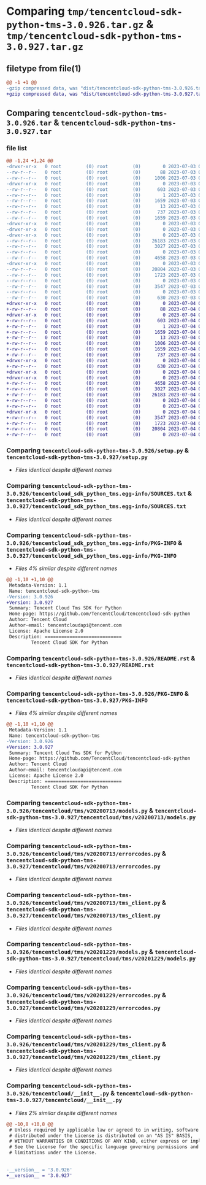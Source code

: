 # Comparing `tmp/tencentcloud-sdk-python-tms-3.0.926.tar.gz` & `tmp/tencentcloud-sdk-python-tms-3.0.927.tar.gz`

## filetype from file(1)

```diff
@@ -1 +1 @@
-gzip compressed data, was "dist/tencentcloud-sdk-python-tms-3.0.926.tar", last modified: Mon Jul  3 00:36:59 2023, max compression
+gzip compressed data, was "dist/tencentcloud-sdk-python-tms-3.0.927.tar", last modified: Tue Jul  4 00:32:23 2023, max compression
```

## Comparing `tencentcloud-sdk-python-tms-3.0.926.tar` & `tencentcloud-sdk-python-tms-3.0.927.tar`

### file list

```diff
@@ -1,24 +1,24 @@
-drwxr-xr-x   0 root         (0) root         (0)        0 2023-07-03 00:36:59.000000 tencentcloud-sdk-python-tms-3.0.926/
--rw-r--r--   0 root         (0) root         (0)       88 2023-07-03 00:36:59.000000 tencentcloud-sdk-python-tms-3.0.926/setup.cfg
--rw-r--r--   0 root         (0) root         (0)     1006 2023-07-03 00:36:59.000000 tencentcloud-sdk-python-tms-3.0.926/setup.py
-drwxr-xr-x   0 root         (0) root         (0)        0 2023-07-03 00:36:59.000000 tencentcloud-sdk-python-tms-3.0.926/tencentcloud_sdk_python_tms.egg-info/
--rw-r--r--   0 root         (0) root         (0)      603 2023-07-03 00:36:59.000000 tencentcloud-sdk-python-tms-3.0.926/tencentcloud_sdk_python_tms.egg-info/SOURCES.txt
--rw-r--r--   0 root         (0) root         (0)        1 2023-07-03 00:36:59.000000 tencentcloud-sdk-python-tms-3.0.926/tencentcloud_sdk_python_tms.egg-info/dependency_links.txt
--rw-r--r--   0 root         (0) root         (0)     1659 2023-07-03 00:36:59.000000 tencentcloud-sdk-python-tms-3.0.926/tencentcloud_sdk_python_tms.egg-info/PKG-INFO
--rw-r--r--   0 root         (0) root         (0)       13 2023-07-03 00:36:59.000000 tencentcloud-sdk-python-tms-3.0.926/tencentcloud_sdk_python_tms.egg-info/top_level.txt
--rw-r--r--   0 root         (0) root         (0)      737 2023-07-03 00:36:59.000000 tencentcloud-sdk-python-tms-3.0.926/README.rst
--rw-r--r--   0 root         (0) root         (0)     1659 2023-07-03 00:36:59.000000 tencentcloud-sdk-python-tms-3.0.926/PKG-INFO
-drwxr-xr-x   0 root         (0) root         (0)        0 2023-07-03 00:36:59.000000 tencentcloud-sdk-python-tms-3.0.926/tencentcloud/
-drwxr-xr-x   0 root         (0) root         (0)        0 2023-07-03 00:36:59.000000 tencentcloud-sdk-python-tms-3.0.926/tencentcloud/tms/
-drwxr-xr-x   0 root         (0) root         (0)        0 2023-07-03 00:36:59.000000 tencentcloud-sdk-python-tms-3.0.926/tencentcloud/tms/v20200713/
--rw-r--r--   0 root         (0) root         (0)    26183 2023-07-03 00:36:59.000000 tencentcloud-sdk-python-tms-3.0.926/tencentcloud/tms/v20200713/models.py
--rw-r--r--   0 root         (0) root         (0)     3027 2023-07-03 00:36:59.000000 tencentcloud-sdk-python-tms-3.0.926/tencentcloud/tms/v20200713/errorcodes.py
--rw-r--r--   0 root         (0) root         (0)        0 2023-07-03 00:36:59.000000 tencentcloud-sdk-python-tms-3.0.926/tencentcloud/tms/v20200713/__init__.py
--rw-r--r--   0 root         (0) root         (0)     4658 2023-07-03 00:36:59.000000 tencentcloud-sdk-python-tms-3.0.926/tencentcloud/tms/v20200713/tms_client.py
-drwxr-xr-x   0 root         (0) root         (0)        0 2023-07-03 00:36:59.000000 tencentcloud-sdk-python-tms-3.0.926/tencentcloud/tms/v20201229/
--rw-r--r--   0 root         (0) root         (0)    20804 2023-07-03 00:36:59.000000 tencentcloud-sdk-python-tms-3.0.926/tencentcloud/tms/v20201229/models.py
--rw-r--r--   0 root         (0) root         (0)     1723 2023-07-03 00:36:59.000000 tencentcloud-sdk-python-tms-3.0.926/tencentcloud/tms/v20201229/errorcodes.py
--rw-r--r--   0 root         (0) root         (0)        0 2023-07-03 00:36:59.000000 tencentcloud-sdk-python-tms-3.0.926/tencentcloud/tms/v20201229/__init__.py
--rw-r--r--   0 root         (0) root         (0)     3547 2023-07-03 00:36:59.000000 tencentcloud-sdk-python-tms-3.0.926/tencentcloud/tms/v20201229/tms_client.py
--rw-r--r--   0 root         (0) root         (0)        0 2023-07-03 00:36:59.000000 tencentcloud-sdk-python-tms-3.0.926/tencentcloud/tms/__init__.py
--rw-r--r--   0 root         (0) root         (0)      630 2023-07-03 00:36:59.000000 tencentcloud-sdk-python-tms-3.0.926/tencentcloud/__init__.py
+drwxr-xr-x   0 root         (0) root         (0)        0 2023-07-04 00:32:23.000000 tencentcloud-sdk-python-tms-3.0.927/
+-rw-r--r--   0 root         (0) root         (0)       88 2023-07-04 00:32:23.000000 tencentcloud-sdk-python-tms-3.0.927/setup.cfg
+drwxr-xr-x   0 root         (0) root         (0)        0 2023-07-04 00:32:23.000000 tencentcloud-sdk-python-tms-3.0.927/tencentcloud_sdk_python_tms.egg-info/
+-rw-r--r--   0 root         (0) root         (0)      603 2023-07-04 00:32:23.000000 tencentcloud-sdk-python-tms-3.0.927/tencentcloud_sdk_python_tms.egg-info/SOURCES.txt
+-rw-r--r--   0 root         (0) root         (0)        1 2023-07-04 00:32:23.000000 tencentcloud-sdk-python-tms-3.0.927/tencentcloud_sdk_python_tms.egg-info/dependency_links.txt
+-rw-r--r--   0 root         (0) root         (0)     1659 2023-07-04 00:32:23.000000 tencentcloud-sdk-python-tms-3.0.927/tencentcloud_sdk_python_tms.egg-info/PKG-INFO
+-rw-r--r--   0 root         (0) root         (0)       13 2023-07-04 00:32:23.000000 tencentcloud-sdk-python-tms-3.0.927/tencentcloud_sdk_python_tms.egg-info/top_level.txt
+-rw-r--r--   0 root         (0) root         (0)     1006 2023-07-04 00:32:23.000000 tencentcloud-sdk-python-tms-3.0.927/setup.py
+-rw-r--r--   0 root         (0) root         (0)     1659 2023-07-04 00:32:23.000000 tencentcloud-sdk-python-tms-3.0.927/PKG-INFO
+-rw-r--r--   0 root         (0) root         (0)      737 2023-07-04 00:32:23.000000 tencentcloud-sdk-python-tms-3.0.927/README.rst
+drwxr-xr-x   0 root         (0) root         (0)        0 2023-07-04 00:32:23.000000 tencentcloud-sdk-python-tms-3.0.927/tencentcloud/
+-rw-r--r--   0 root         (0) root         (0)      630 2023-07-04 00:32:23.000000 tencentcloud-sdk-python-tms-3.0.927/tencentcloud/__init__.py
+drwxr-xr-x   0 root         (0) root         (0)        0 2023-07-04 00:32:23.000000 tencentcloud-sdk-python-tms-3.0.927/tencentcloud/tms/
+drwxr-xr-x   0 root         (0) root         (0)        0 2023-07-04 00:32:23.000000 tencentcloud-sdk-python-tms-3.0.927/tencentcloud/tms/v20200713/
+-rw-r--r--   0 root         (0) root         (0)     4658 2023-07-04 00:32:23.000000 tencentcloud-sdk-python-tms-3.0.927/tencentcloud/tms/v20200713/tms_client.py
+-rw-r--r--   0 root         (0) root         (0)     3027 2023-07-04 00:32:23.000000 tencentcloud-sdk-python-tms-3.0.927/tencentcloud/tms/v20200713/errorcodes.py
+-rw-r--r--   0 root         (0) root         (0)    26183 2023-07-04 00:32:23.000000 tencentcloud-sdk-python-tms-3.0.927/tencentcloud/tms/v20200713/models.py
+-rw-r--r--   0 root         (0) root         (0)        0 2023-07-04 00:32:23.000000 tencentcloud-sdk-python-tms-3.0.927/tencentcloud/tms/v20200713/__init__.py
+-rw-r--r--   0 root         (0) root         (0)        0 2023-07-04 00:32:23.000000 tencentcloud-sdk-python-tms-3.0.927/tencentcloud/tms/__init__.py
+drwxr-xr-x   0 root         (0) root         (0)        0 2023-07-04 00:32:23.000000 tencentcloud-sdk-python-tms-3.0.927/tencentcloud/tms/v20201229/
+-rw-r--r--   0 root         (0) root         (0)     3547 2023-07-04 00:32:23.000000 tencentcloud-sdk-python-tms-3.0.927/tencentcloud/tms/v20201229/tms_client.py
+-rw-r--r--   0 root         (0) root         (0)     1723 2023-07-04 00:32:23.000000 tencentcloud-sdk-python-tms-3.0.927/tencentcloud/tms/v20201229/errorcodes.py
+-rw-r--r--   0 root         (0) root         (0)    20804 2023-07-04 00:32:23.000000 tencentcloud-sdk-python-tms-3.0.927/tencentcloud/tms/v20201229/models.py
+-rw-r--r--   0 root         (0) root         (0)        0 2023-07-04 00:32:23.000000 tencentcloud-sdk-python-tms-3.0.927/tencentcloud/tms/v20201229/__init__.py
```

### Comparing `tencentcloud-sdk-python-tms-3.0.926/setup.py` & `tencentcloud-sdk-python-tms-3.0.927/setup.py`

 * *Files identical despite different names*

### Comparing `tencentcloud-sdk-python-tms-3.0.926/tencentcloud_sdk_python_tms.egg-info/SOURCES.txt` & `tencentcloud-sdk-python-tms-3.0.927/tencentcloud_sdk_python_tms.egg-info/SOURCES.txt`

 * *Files identical despite different names*

### Comparing `tencentcloud-sdk-python-tms-3.0.926/tencentcloud_sdk_python_tms.egg-info/PKG-INFO` & `tencentcloud-sdk-python-tms-3.0.927/tencentcloud_sdk_python_tms.egg-info/PKG-INFO`

 * *Files 4% similar despite different names*

```diff
@@ -1,10 +1,10 @@
 Metadata-Version: 1.1
 Name: tencentcloud-sdk-python-tms
-Version: 3.0.926
+Version: 3.0.927
 Summary: Tencent Cloud Tms SDK for Python
 Home-page: https://github.com/TencentCloud/tencentcloud-sdk-python
 Author: Tencent Cloud
 Author-email: tencentcloudapi@tencent.com
 License: Apache License 2.0
 Description: ============================
         Tencent Cloud SDK for Python
```

### Comparing `tencentcloud-sdk-python-tms-3.0.926/README.rst` & `tencentcloud-sdk-python-tms-3.0.927/README.rst`

 * *Files identical despite different names*

### Comparing `tencentcloud-sdk-python-tms-3.0.926/PKG-INFO` & `tencentcloud-sdk-python-tms-3.0.927/PKG-INFO`

 * *Files 4% similar despite different names*

```diff
@@ -1,10 +1,10 @@
 Metadata-Version: 1.1
 Name: tencentcloud-sdk-python-tms
-Version: 3.0.926
+Version: 3.0.927
 Summary: Tencent Cloud Tms SDK for Python
 Home-page: https://github.com/TencentCloud/tencentcloud-sdk-python
 Author: Tencent Cloud
 Author-email: tencentcloudapi@tencent.com
 License: Apache License 2.0
 Description: ============================
         Tencent Cloud SDK for Python
```

### Comparing `tencentcloud-sdk-python-tms-3.0.926/tencentcloud/tms/v20200713/models.py` & `tencentcloud-sdk-python-tms-3.0.927/tencentcloud/tms/v20200713/models.py`

 * *Files identical despite different names*

### Comparing `tencentcloud-sdk-python-tms-3.0.926/tencentcloud/tms/v20200713/errorcodes.py` & `tencentcloud-sdk-python-tms-3.0.927/tencentcloud/tms/v20200713/errorcodes.py`

 * *Files identical despite different names*

### Comparing `tencentcloud-sdk-python-tms-3.0.926/tencentcloud/tms/v20200713/tms_client.py` & `tencentcloud-sdk-python-tms-3.0.927/tencentcloud/tms/v20200713/tms_client.py`

 * *Files identical despite different names*

### Comparing `tencentcloud-sdk-python-tms-3.0.926/tencentcloud/tms/v20201229/models.py` & `tencentcloud-sdk-python-tms-3.0.927/tencentcloud/tms/v20201229/models.py`

 * *Files identical despite different names*

### Comparing `tencentcloud-sdk-python-tms-3.0.926/tencentcloud/tms/v20201229/errorcodes.py` & `tencentcloud-sdk-python-tms-3.0.927/tencentcloud/tms/v20201229/errorcodes.py`

 * *Files identical despite different names*

### Comparing `tencentcloud-sdk-python-tms-3.0.926/tencentcloud/tms/v20201229/tms_client.py` & `tencentcloud-sdk-python-tms-3.0.927/tencentcloud/tms/v20201229/tms_client.py`

 * *Files identical despite different names*

### Comparing `tencentcloud-sdk-python-tms-3.0.926/tencentcloud/__init__.py` & `tencentcloud-sdk-python-tms-3.0.927/tencentcloud/__init__.py`

 * *Files 2% similar despite different names*

```diff
@@ -10,8 +10,8 @@
 # Unless required by applicable law or agreed to in writing, software
 # distributed under the License is distributed on an "AS IS" BASIS,
 # WITHOUT WARRANTIES OR CONDITIONS OF ANY KIND, either express or implied.
 # See the License for the specific language governing permissions and
 # limitations under the License.
 
 
-__version__ = '3.0.926'
+__version__ = '3.0.927'
```

